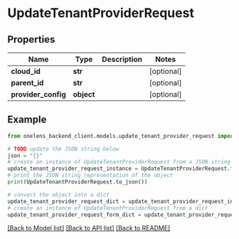 # UpdateTenantProviderRequest


## Properties

Name | Type | Description | Notes
------------ | ------------- | ------------- | -------------
**cloud_id** | **str** |  | [optional] 
**parent_id** | **str** |  | [optional] 
**provider_config** | **object** |  | [optional] 

## Example

```python
from onelens_backend_client.models.update_tenant_provider_request import UpdateTenantProviderRequest

# TODO update the JSON string below
json = "{}"
# create an instance of UpdateTenantProviderRequest from a JSON string
update_tenant_provider_request_instance = UpdateTenantProviderRequest.from_json(json)
# print the JSON string representation of the object
print(UpdateTenantProviderRequest.to_json())

# convert the object into a dict
update_tenant_provider_request_dict = update_tenant_provider_request_instance.to_dict()
# create an instance of UpdateTenantProviderRequest from a dict
update_tenant_provider_request_form_dict = update_tenant_provider_request.from_dict(update_tenant_provider_request_dict)
```
[[Back to Model list]](../README.md#documentation-for-models) [[Back to API list]](../README.md#documentation-for-api-endpoints) [[Back to README]](../README.md)


